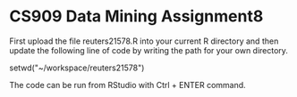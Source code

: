 CS909 Data Mining Assignment8
=============================

First upload the file reuters21578.R into your current R directory and then update the following line of code by writing the path for your own directory.

setwd("~/workspace/reuters21578")

The code can be run from RStudio with Ctrl + ENTER command.
